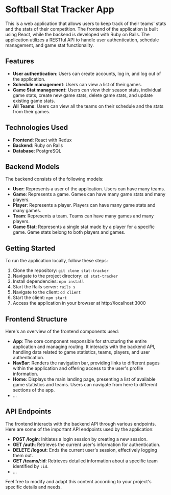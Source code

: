 # Softball Stat Tracker App


This is a web application that allows users to keep track of their teams' stats and the stats of their competition. The frontend of the application is built using React, while the backend is developed with Ruby on Rails. The application utilizes a RESTful API to handle user authentication, schedule management, and game stat functionality.


## Features


- **User authentication**: Users can create accounts, log in, and log out of the application.
- **Schedule management**: Users can view a list of their games.
- **Game Stat management**: Users can view their season stats, individual game stats, create new game stats, delete game stats, and update existing game stats.
- **All Teams**: Users can view all the teams on their schedule and the stats from their games.


## Technologies Used


- **Frontend**: React with Redux
- **Backend**: Ruby on Rails
- **Database**: PostgreSQL


## Backend Models


The backend consists of the following models:


- **User**: Represents a user of the application. Users can have many teams.
- **Game**: Represents a game. Games can have many game stats and many players.
- **Player**: Represents a player. Players can have many game stats and many games.
- **Team**: Represents a team. Teams can have many games and many players.
- **Game Stat**: Represents a single stat made by a player for a specific game. Game stats belong to both players and games.


## Getting Started


To run the application locally, follow these steps:


1. Clone the repository: `git clone stat-tracker`
2. Navigate to the project directory: `cd stat-tracker`
3. Install dependencies: `npm install`
4. Start the Rails server: `rails s`
5. Navigate to the client: `cd client`
6. Start the client: `npm start`
7. Access the application in your browser at http://localhost:3000


## Frontend Structure


Here's an overview of the frontend components used:


- **App**: The core component responsible for structuring the entire application and managing routing. It interacts with the backend API, handling data related to game statistics, teams, players, and user authentication.
- **NavBar**: Renders the navigation bar, providing links to different pages within the application and offering access to the user's profile information.
- **Home**: Displays the main landing page, presenting a list of available game statistics and teams. Users can navigate from here to different sections of the app.
- ...


## API Endpoints


The frontend interacts with the backend API through various endpoints. Here are some of the important API endpoints used by the application:


- **POST /login**: Initiates a login session by creating a new session.
- **GET /auth**: Retrieves the current user's information for authentication.
- **DELETE /logout**: Ends the current user's session, effectively logging them out.
- **GET /teams/:id**: Retrieves detailed information about a specific team identified by `:id`.
- ...


Feel free to modify and adapt this content according to your project's specific details and needs.



